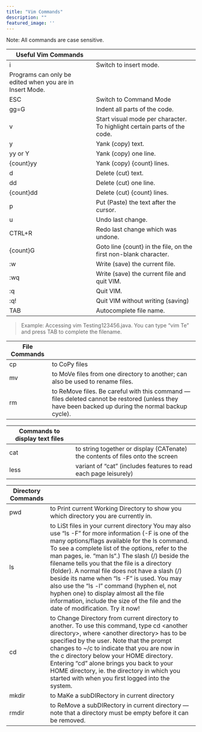 ```yaml
---
title: "Vim Commands"
description: ""
featured_image: ''
---
```


Note: All commands are case sensitive.

|Useful Vim Commands| |
|---|---|
|i|Switch to insert mode.
Programs can only be edited when you are in Insert Mode.|
|ESC|Switch to Command Mode|
|gg=G|Indent all parts of the code.|
|v|Start visual mode per character. To highlight certain parts of the code.|
|y|Yank (copy) text.|
|yy or Y|Yank (copy) one line.|
|{count}yy|Yank (copy) {count} lines.|
|d|Delete (cut) text.|
|dd|Delete (cut) one line.|
|{count}dd|Delete (cut) {count} lines.|
|p|Put (Paste) the text after the cursor.|
|u|Undo last change.|
|CTRL+R|Redo last change which was undone.|
|{count}G|Goto line {count} in the file, on the first non-blank character.|
|:w|Write (save) the current file.|
|:wq|Write (save) the current file and quit VIM.|
|:q|Quit VIM.|
|:q!|Quit VIM without writing (saving)|
|TAB|Autocomplete file name.

> Example: Accessing vim Testing123456.java. You can type “vim Te” and press TAB to complete the filename.

|File Commands| |
|---|---|
|cp|to CoPy files|
|mv|to MoVe files from one directory to another; can also be used to rename files.|
|rm|to ReMove files. Be careful with this command — files deleted cannot be restored (unless they have been backed up during the normal backup cycle).|

|Commands to display text files| |
|---|---|
|cat|to string together or display (CATenate) the contents of files onto the screen|
|less|variant of “cat” (includes features to read each page leisurely)|

|Directory Commands||
|---|---|
|pwd|to Print current Working Directory to show you which directory you are currently in.|
|ls|to LiSt files in your current directory You may also use “ls -F” for more information (-F is one of the many options/flags available for the ls command. To see a complete list of the options, refer to the man pages, ie. “man ls“.) The slash (/) beside the filename tells you that the file is a directory (folder). A normal file does not have a slash (/) beside its name when “ls -F” is used. You may also use the “ls -l” command (hyphen el, not hyphen one) to display almost all the file information, include the size of the file and the date of modification. Try it now!|
|cd|to Change Directory from current directory to another. To use this command, type cd \<another directory>, where \<another directory> has to be specified by the user. Note that the prompt changes to ~/c to indicate that you are now in the c directory below your HOME directory. Entering “cd” alone brings you back to your HOME directory, ie. the directory in which you started with when you first logged into the system.|
|mkdir|to MaKe a subDIRectory in current directory|
|rmdir|to ReMove a subDIRectory in current directory — note that a directory must be empty before it can be removed.|